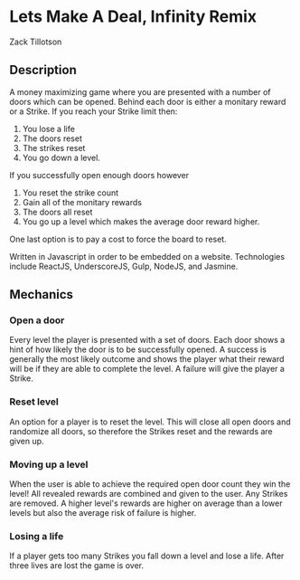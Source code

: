 # Lets Make A Deal, Infinity Remix
Zack Tillotson

## Description

A money maximizing game where you are presented with a number of doors which can be opened. Behind each door is either a monitary reward or a Strike. If you reach your Strike limit then:

1. You lose a life 
2. The doors reset 
3. The strikes reset 
4. You go down a level. 

If you successfully open enough doors however 

1. You reset the strike count 
2. Gain all of the monitary rewards 
3. The doors all reset
4. You go up a level which makes the average door reward higher. 

One last option is to pay a cost to force the board to reset.

Written in Javascript in order to be embedded on a website. Technologies include ReactJS, UnderscoreJS, Gulp, NodeJS, and Jasmine.

## Mechanics

### Open a door

Every level the player is presented with a set of doors. Each door shows a hint of how likely the door is to be successfully opened. A success is generally the most likely outcome and shows the player what their reward will be if they are able to complete the level. A failure will give the player a Strike.

### Reset level

An option for a player is to reset the level. This will close all open doors and randomize all doors, so therefore the Strikes reset and the rewards are given up.

### Moving up a level

When the user is able to achieve the required open door count they win the level! All revealed rewards are combined and given to the user. Any Strikes are removed. A higher level's rewards are higher on average than a lower levels but also the average risk of failure is higher.

### Losing a life

If a player gets too many Strikes you fall down a level and lose a life. After three lives are lost the game is over.